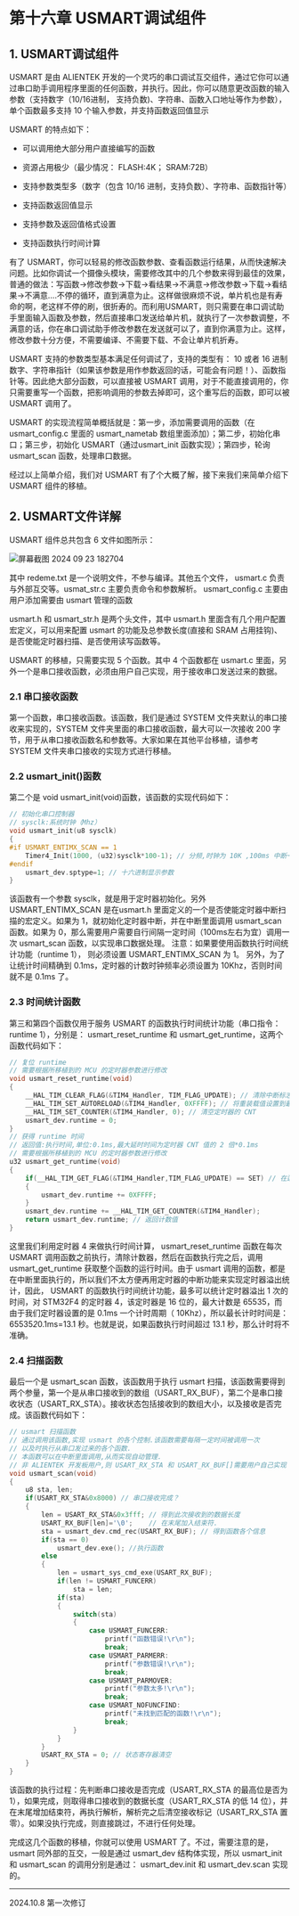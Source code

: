 # 第十六章 USMART调试组件

## 1. USMART调试组件

USMART 是由 ALIENTEK 开发的一个灵巧的串口调试互交组件，通过它你可以通过串口助手调用程序里面的任何函数，并执行。因此，你可以随意更改函数的输入参数（支持数字（10/16进制， 支持负数)、字符串、函数入口地址等作为参数），单个函数最多支持 10 个输入参数，并支持函数返回值显示

USMART 的特点如下：

- 可以调用绝大部分用户直接编写的函数

- 资源占用极少（最少情况： FLASH:4K； SRAM:72B）

- 支持参数类型多（数字（包含 10/16 进制，支持负数）、字符串、函数指针等）

- 支持函数返回值显示

- 支持参数及返回值格式设置

- 支持函数执行时间计算

有了 USMART，你可以轻易的修改函数参数、查看函数运行结果，从而快速解决问题。比如你调试一个摄像头模块，需要修改其中的几个参数来得到最佳的效果，普通的做法：写函数→修改参数→下载→看结果→不满意→修改参数→下载→看结果→不满意….不停的循环，直到满意为止。这样做很麻烦不说，单片机也是有寿命的啊，老这样不停的刷，很折寿的。而利用USMART，则只需要在串口调试助手里面输入函数及参数，然后直接串口发送给单片机，就执行了一次参数调整，不满意的话，你在串口调试助手修改参数在发送就可以了，直到你满意为止。这样，修改参数十分方便，不需要编译、不需要下载、不会让单片机折寿。

USMART 支持的参数类型基本满足任何调试了，支持的类型有： 10 或者 16 进制数字、字符串指针（如果该参数是用作参数返回的话，可能会有问题！）、函数指针等。因此绝大部分函数，可以直接被 USMART 调用，对于不能直接调用的，你只需要重写一个函数，把影响调用的参数去掉即可，这个重写后的函数，即可以被 USMART 调用了。

USMART 的实现流程简单概括就是：第一步，添加需要调用的函数（在 usmart_config.c 里面的 usmart_nametab 数组里面添加）；第二步，初始化串口；第三步，初始化 USMART（通过usmart_init 函数实现）；第四步，轮询 usmart_scan 函数，处理串口数据。

经过以上简单介绍，我们对 USMART 有了个大概了解，接下来我们来简单介绍下USMART 组件的移植。

## 2. USMART文件详解

USMART 组件总共包含 6 文件如图所示：

![屏幕截图 2024 09 23 182704](https://img.picgo.net/2024/09/23/-2024-09-23-1827048cd518c56697267c.png)

其中 redeme.txt 是一个说明文件，不参与编译。其他五个文件， usmart.c 负责与外部互交等。usmat_str.c 主要负责命令和参数解析。 usmart_config.c 主要由用户添加需要由 usmart 管理的函数

usmart.h 和 usmart_str.h 是两个头文件，其中 usmart.h 里面含有几个用户配置宏定义，可以用来配置 usmart 的功能及总参数长度(直接和 SRAM 占用挂钩)、是否使能定时器扫描、是否使用读写函数等。

USMART 的移植，只需要实现 5 个函数。其中 4 个函数都在 usmart.c 里面，另外一个是串口接收函数，必须由用户自己实现，用于接收串口发送过来的数据。

### 2.1 串口接收函数

第一个函数，串口接收函数。该函数，我们是通过 SYSTEM 文件夹默认的串口接收来实现的，SYSTEM 文件夹里面的串口接收函数，最大可以一次接收 200 字节，用于从串口接收函数名和参数等。大家如果在其他平台移植，请参考 SYSTEM 文件夹串口接收的实现方式进行移植。

### 2.2 usmart_init()函数

第二个是 void usmart_init(void)函数，该函数的实现代码如下：

```c
// 初始化串口控制器
// sysclk:系统时钟（Mhz）
void usmart_init(u8 sysclk)
{
#if USMART_ENTIMX_SCAN == 1
    Timer4_Init(1000, (u32)sysclk*100-1); // 分频,时钟为 10K ,100ms 中断一次,注意,计数频率必须为 10Khz,以和 runtime 单位(0.1ms)同步.
#endif
    usmart_dev.sptype=1; // 十六进制显示参数
}
```

该函数有一个参数 sysclk，就是用于定时器初始化。另外 USMART_ENTIMX_SCAN 是在usmart.h 里面定义的一个是否使能定时器中断扫描的宏定义。如果为 1，就初始化定时器中断，并在中断里面调用 usmart_scan 函数。如果为 0，那么需要用户需要自行间隔一定时间（100ms左右为宜）调用一次 usmart_scan 函数，以实现串口数据处理。 注意：如果要使用函数执行时间统计功能（runtime 1）， 则必须设置 USMART_ENTIMX_SCAN 为 1。 另外，为了让统计时间精确到 0.1ms，定时器的计数时钟频率必须设置为 10Khz，否则时间就不是 0.1ms 了。

### 2.3 时间统计函数

第三和第四个函数仅用于服务 USMART 的函数执行时间统计功能（串口指令： runtime 1），分别是： usmart_reset_runtime 和 usmart_get_runtime，这两个函数代码如下：

```c
// 复位 runtime
// 需要根据所移植到的 MCU 的定时器参数进行修改
void usmart_reset_runtime(void)
{
    __HAL_TIM_CLEAR_FLAG(&TIM4_Handler, TIM_FLAG_UPDATE); // 清除中断标志位
    __HAL_TIM_SET_AUTORELOAD(&TIM4_Handler, 0XFFFF); // 将重装载值设置到最大
    __HAL_TIM_SET_COUNTER(&TIM4_Handler, 0); // 清空定时器的 CNT
    usmart_dev.runtime = 0;
} 
// 获得 runtime 时间
// 返回值:执行时间,单位:0.1ms,最大延时时间为定时器 CNT 值的 2 倍*0.1ms
// 需要根据所移植到的 MCU 的定时器参数进行修改
u32 usmart_get_runtime(void)
{
    if(__HAL_TIM_GET_FLAG(&TIM4_Handler,TIM_FLAG_UPDATE) == SET) // 在运行期间,产生了定时器溢出
    {
        usmart_dev.runtime += 0XFFFF;
    }
    usmart_dev.runtime += __HAL_TIM_GET_COUNTER(&TIM4_Handler);
    return usmart_dev.runtime; // 返回计数值
}
```

这里我们利用定时器 4 来做执行时间计算， usmart_reset_runtime 函数在每次 USMART 调用函数之前执行，清除计数器，然后在函数执行完之后，调用 usmart_get_runtime 获取整个函数的运行时间。由于 usmart 调用的函数，都是在中断里面执行的，所以我们不太方便再用定时器的中断功能来实现定时器溢出统计，因此， USMART 的函数执行时间统计功能，最多可以统计定时器溢出 1 次的时间，对 STM32F4 的定时器 4，该定时器是 16 位的，最大计数是 65535，而由于我们定时器设置的是 0.1ms 一个计时周期（ 10Khz），所以最长计时时间是： 65535*2*0.1ms=13.1 秒。也就是说，如果函数执行时间超过 13.1 秒，那么计时将不准确。

### 2.4 扫描函数

最后一个是 usmart_scan 函数，该函数用于执行 usmart 扫描，该函数需要得到两个参量，第一个是从串口接收到的数组（USART_RX_BUF），第二个是串口接收状态（USART_RX_STA）。接收状态包括接收到的数组大小，以及接收是否完成。该函数代码如下：

```c
// usmart 扫描函数
// 通过调用该函数,实现 usmart 的各个控制.该函数需要每隔一定时间被调用一次
// 以及时执行从串口发过来的各个函数.
// 本函数可以在中断里面调用,从而实现自动管理.
// 非 ALIENTEK 开发板用户,则 USART_RX_STA 和 USART_RX_BUF[]需要用户自己实现
void usmart_scan(void)
{
    u8 sta, len;
    if(USART_RX_STA&0x8000) // 串口接收完成？
    {
        len = USART_RX_STA&0x3fff; // 得到此次接收到的数据长度
        USART_RX_BUF[len]='\0';    // 在末尾加入结束符.
        sta = usmart_dev.cmd_rec(USART_RX_BUF); // 得到函数各个信息
        if(sta == 0)
            usmart_dev.exe(); //执行函数
        else
        {
            len = usmart_sys_cmd_exe(USART_RX_BUF);
            if(len != USMART_FUNCERR)
                sta = len;
            if(sta)
            {
                switch(sta)
                {
                    case USMART_FUNCERR:
                        printf("函数错误!\r\n");
                        break;
                    case USMART_PARMERR:
                        printf("参数错误!\r\n");
                        break;
                    case USMART_PARMOVER:
                        printf("参数太多!\r\n");
                        break;
                    case USMART_NOFUNCFIND:
                        printf("未找到匹配的函数!\r\n");
                        break;
                }
            }
        }
        USART_RX_STA = 0; // 状态寄存器清空
    }
}
```

该函数的执行过程：先判断串口接收是否完成（USART_RX_STA 的最高位是否为 1），如果完成，则取得串口接收到的数据长度（USART_RX_STA 的低 14 位），并在末尾增加结束符，再执行解析，解析完之后清空接收标记（USART_RX_STA 置零）。如果没执行完成，则直接跳过，不进行任何处理。

完成这几个函数的移植，你就可以使用 USMART 了。不过，需要注意的是， usmart 同外部的互交，一般是通过 usmart_dev 结构体实现，所以 usmart_init 和 usmart_scan 的调用分别是通过： usmart_dev.init 和 usmart_dev.scan 实现的。

---

2024.10.8 第一次修订
